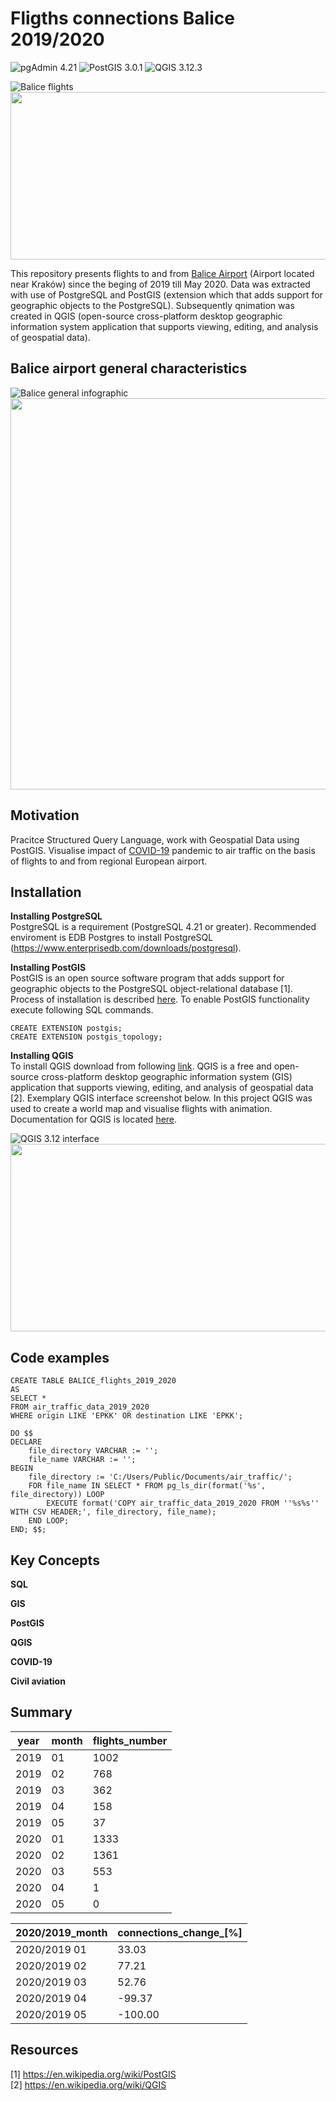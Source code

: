 # Fligths connections Balice 2019/2020
![pgAdmin 4.21](https://img.shields.io/badge/pgAdmin-4.21-blue) 
![PostGIS 3.0.1](https://img.shields.io/badge/PostGIS-3.0.1-lightblue) 
![QGIS 3.12.3](https://img.shields.io/badge/QGIS-3.12.3-green)  

![Balice flights](https://github.com/bluejurand/Flight-connections-Balice/tree/master/animation/Balice_flights_2019_2020.gif)
<img src="https://github.com/bluejurand/Flight-connections-Balice/tree/master/animation/Balice_flights_2019_2020.gif"  width="800" height="268">  

This repository presents flights to and from
[Balice Airport](https://en.wikipedia.org/wiki/Krak%C3%B3w_John_Paul_II_International_Airport "Kraków John Paul II International Airport")
(Airport located near Kraków) since the beging of 2019 till May 2020. Data was extracted with use of PostgreSQL and PostGIS
(extension which that adds support for geographic objects to the PostgreSQL). Subsequently qnimation was created in QGIS
(open-source cross-platform desktop geographic information system application that supports viewing, editing, and analysis of geospatial data).


## Balice airport general characteristics
![Balice general infographic](https://github.com/bluejurand/Flight-connections-Balice/tree/master/work-airport-infographic/Balice_general_infographic.png)
<img src="https://github.com/bluejurand/Flight-connections-Balice/tree/master/work-airport-infographic/Balice_general_infographic.png"  width="800" height="626"> 

## Motivation
Pracitce Structured Query Language, work with Geospatial Data using PostGIS. Visualise impact of
[COVID-19](https://en.wikipedia.org/wiki/Coronavirus_disease_2019 "Coronavirus disease 2019")
pandemic to air traffic on the basis of flights to and from regional European airport.


## Installation

__Installing PostgreSQL__  
PostgreSQL is a requirement (PostgreSQL 4.21 or greater). Recommended enviroment is EDB Postgres to install PostgreSQL (https://www.enterprisedb.com/downloads/postgresql).

__Installing PostGIS__  
PostGIS  is an open source software program that adds support for geographic objects to the PostgreSQL object-relational database [1].
Process of installation is described [here](https://postgis.net/install/ "PostGIS-Installation").
To enable PostGIS functionality execute following SQL commands.  
  
	CREATE EXTENSION postgis;
	CREATE EXTENSION postgis_topology;

__Installing QGIS__  
To install QGIS download from following [link](https://www.qgis.org/pl/site/forusers/download.html).
QGIS is a free and open-source cross-platform desktop geographic information system (GIS) application that supports viewing,
editing, and analysis of geospatial data [2]. Exemplary QGIS interface screenshot below. In this project QGIS was used to create a world map
and visualise flights with animation. Documentation for QGIS is located [here](https://docs.qgis.org/3.10/en/docs/index.html).
 
![QGIS 3.12 interface](https://github.com/bluejurand/Flight-connections-Balice/tree/master/QGIS_3.12_interface.jpg)
<img src="https://github.com/bluejurand/Flight-connections-Balice/tree/master/QGIS_3.12_interface.jpg"  width="650" height="300">  

## Code examples

	CREATE TABLE BALICE_flights_2019_2020
	AS
	SELECT *
	FROM air_traffic_data_2019_2020
	WHERE origin LIKE 'EPKK' OR destination LIKE 'EPKK';
	
	DO $$
	DECLARE
		file_directory VARCHAR := '';
		file_name VARCHAR := '';
	BEGIN
		file_directory := 'C:/Users/Public/Documents/air_traffic/';
		FOR file_name IN SELECT * FROM pg_ls_dir(format('%s', file_directory)) LOOP
			EXECUTE format('COPY air_traffic_data_2019_2020 FROM ''%s%s'' WITH CSV HEADER;', file_directory, file_name);
		END LOOP;
	END; $$;

## Key Concepts
__SQL__

__GIS__

__PostGIS__

__QGIS__

__COVID-19__

__Civil aviation__

## Summary  

| year | month | flights_number |
|------|-------|----------------|
| 2019 | 01    | 1002           |
| 2019 | 02    | 768            |
| 2019 | 03    | 362            |
| 2019 | 04    | 158            |
| 2019 | 05    | 37             |
| 2020 | 01    | 1333           |
| 2020 | 02    | 1361           |
| 2020 | 03    | 553            |
| 2020 | 04    | 1              |
| 2020 | 05    | 0              |

| 2020/2019_month | connections_change_[%] |
|-----------------|------------------------|
| 2020/2019 01    | 33.03                  |
| 2020/2019 02    | 77.21                  |
| 2020/2019 03    | 52.76                  |
| 2020/2019 04    | -99.37                 |
| 2020/2019 05    | -100.00                |

## Resources
[1] https://en.wikipedia.org/wiki/PostGIS  
[2] https://en.wikipedia.org/wiki/QGIS